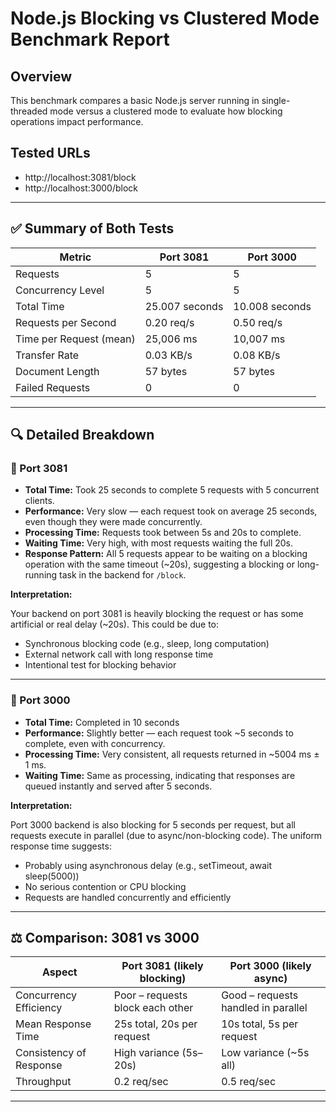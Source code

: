 # Node.js Blocking vs Clustered Mode Benchmark Report

## Overview
This benchmark compares a basic Node.js server running in single-threaded mode versus a clustered mode to evaluate how blocking operations impact performance.

## Tested URLs
- http://localhost:3081/block
- http://localhost:3000/block

---

## ✅ Summary of Both Tests

| Metric                  | Port 3081             | Port 3000             |
|-------------------------|-----------------------|-----------------------|
| Requests                | 5                     | 5                     |
| Concurrency Level       | 5                     | 5                     |
| Total Time              | 25.007 seconds        | 10.008 seconds        |
| Requests per Second     | 0.20 req/s            | 0.50 req/s            |
| Time per Request (mean) | 25,006 ms             | 10,007 ms             |
| Transfer Rate           | 0.03 KB/s             | 0.08 KB/s             |
| Document Length         | 57 bytes              | 57 bytes              |
| Failed Requests         | 0                     | 0                     |

---

## 🔍 Detailed Breakdown

### 🔸 Port 3081

- **Total Time:** Took 25 seconds to complete 5 requests with 5 concurrent clients.
- **Performance:** Very slow — each request took on average 25 seconds, even though they were made concurrently.
- **Processing Time:** Requests took between 5s and 20s to complete.
- **Waiting Time:** Very high, with most requests waiting the full 20s.
- **Response Pattern:** All 5 requests appear to be waiting on a blocking operation with the same timeout (~20s), suggesting a blocking or long-running task in the backend for `/block`.

**Interpretation:**

Your backend on port 3081 is heavily blocking the request or has some artificial or real delay (~20s). This could be due to:

- Synchronous blocking code (e.g., sleep, long computation)
- External network call with long response time
- Intentional test for blocking behavior

---

### 🔸 Port 3000

- **Total Time:** Completed in 10 seconds
- **Performance:** Slightly better — each request took ~5 seconds to complete, even with concurrency.
- **Processing Time:** Very consistent, all requests returned in ~5004 ms ± 1 ms.
- **Waiting Time:** Same as processing, indicating that responses are queued instantly and served after 5 seconds.

**Interpretation:**

Port 3000 backend is also blocking for 5 seconds per request, but all requests execute in parallel (due to async/non-blocking code). The uniform response time suggests:

- Probably using asynchronous delay (e.g., setTimeout, await sleep(5000))
- No serious contention or CPU blocking
- Requests are handled concurrently and efficiently

---

## ⚖️ Comparison: 3081 vs 3000

| Aspect                | Port 3081 (likely blocking)      | Port 3000 (likely async)          |
|-----------------------|---------------------------------|----------------------------------|
| Concurrency Efficiency | Poor – requests block each other | Good – requests handled in parallel |
| Mean Response Time     | 25s total, 20s per request       | 10s total, 5s per request         |
| Consistency of Response| High variance (5s–20s)            | Low variance (~5s all)            |
| Throughput            | 0.2 req/sec                     | 0.5 req/sec                      |

---